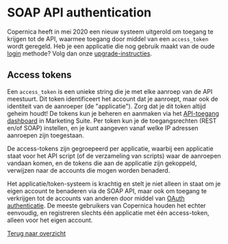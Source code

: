 # SOAP API authentication

Copernica heeft in mei 2020 een nieuw systeem uitgerold om toegang te 
krijgen tot de API, waarmee toegang door middel van een `access_token`
wordt geregeld. Heb je een applicatie die nog gebruik maakt van de oude 
[login](https://www.copernica.com/nl/support/apireference/login) methode?
Volg dan onze [upgrade-instructies](./soap-api-upgrade-login).


## Access tokens

Een `access_token` is een unieke string die je met elke aanroep van de API
meestuurt. Dit token identificeert het account dat je aanroept, maar ook de 
identiteit van de aanroeper (de "applicatie"). Zorg dat je dit
token altijd geheim houdt! De tokens kun je beheren en aanmaken via het
[API-toegang dashboard](https://ms.copernica.com/#/admin/account/access-tokens) 
in Marketing Suite.
Per token kun je de toegangsrechten (REST en/of SOAP) instellen, en
je kunt aangeven vanaf welke IP adressen aanroepen zijn toegestaan.

De access-tokens zijn gegroepeerd per applicatie, waarbij een applicatie
staat voor het API script (of de verzameling van scripts) waar de aanroepen
vandaan komen, en de tokens die aan de applicatie zijn gekoppeld, verwijzen
naar de accounts die mogen worden benaderd.

Het applicatie/token-systeem is krachtig en stelt je niet alleen in staat
om je eigen account te benaderen via de SOAP API, maar ook om toegang te
verkrijgen tot de accounts van anderen door middel van [OAuth authenticatie](./restv2/rest-oauth).
De meeste gebruikers van Copernica houden het echter eenvoudig, en registreren
slechts één applicatie met één access-token, alleen voor het eigen account.

[Terug naar overzicht](./soap-api-documentation)
